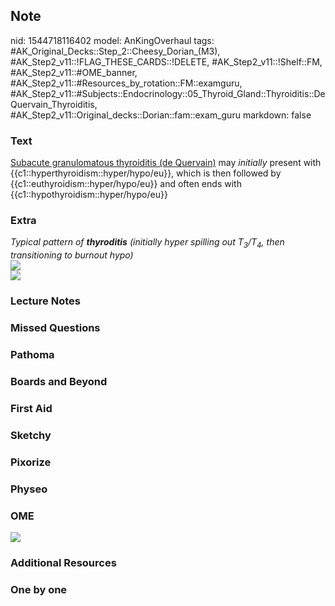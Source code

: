 ## Note
nid: 1544718116402
model: AnKingOverhaul
tags: #AK_Original_Decks::Step_2::Cheesy_Dorian_(M3), #AK_Step2_v11::!FLAG_THESE_CARDS::!DELETE, #AK_Step2_v11::!Shelf::FM, #AK_Step2_v11::#OME_banner, #AK_Step2_v11::#Resources_by_rotation::FM::examguru, #AK_Step2_v11::#Subjects::Endocrinology::05_Thyroid_Gland::Thyroiditis::DeQuervain_Thyroiditis, #AK_Step2_v11::Original_decks::Dorian::fam::exam_guru
markdown: false

### Text
<u>Subacute granulomatous thyroiditis (de Quervain)</u> may
<i>initially</i> present with
{{c1::hyperthyroidism::hyper/hypo/eu}}, which is then followed by
{{c1::euthyroidism::hyper/hypo/eu}} and often ends with
{{c1::hypothyroidism::hyper/hypo/eu}}

### Extra
<div>
  <div>
    <i>Typical pattern of <b>thyroditis</b></i> <i>(initially</i>
    <div style="display: inline !important;">
      <i>hyper spilling out T<sub>3</sub>/T<sub>4</sub>, then
      transitioning to burnout hypo)</i>
    </div>
  </div>
</div><img src="paste-833928030060545.jpg" class="resizer">
<div><img src="paste-3485434680180737.jpg" class="resizer"></div>

### Lecture Notes


### Missed Questions


### Pathoma


### Boards and Beyond


### First Aid


### Sketchy


### Pixorize


### Physeo


### OME
<div class="ome-widget">
  <a href="https://onlinemeded.org?ref=anki"><img src=
  "_OME_AnkiFlashcards_General_4.png"></a>
</div>

### Additional Resources


### One by one

